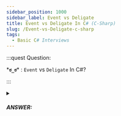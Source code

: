 ```yaml
---
sidebar_position: 1000
sidebar_label: Event vs Deligate
title: Event vs Deligate In C# (C-Sharp)
slug: /Event-vs-Deligate-c-sharp
tags:
  - Basic C# Interviews
---
```


:::quest Question:

\***`ಠ_ಠ`**\* : 
`Event` vs `Deligate` In C#?

:::

<details>
  <summary><h5>ANSWER:</h5></summary>

  \***`◔̯◔`**\* :
  Event is higher-level language construct that builds on top of delegates.

1. **Deligate overwriting Problem:** Suppose you have a delegate object that hold multiple method references. If someone uses the = to refer a new method then all the other method references will be lost. Event encapsulates a delegate; it avoids overwriting of a method reference by restricting the use of the assignment = operator.
2. **Security Problem**: a delegate can be invoked outside of a class (thus it can be called anywhere). Event overcomes this issue because an event cannot be invoked outside the class.


</details>